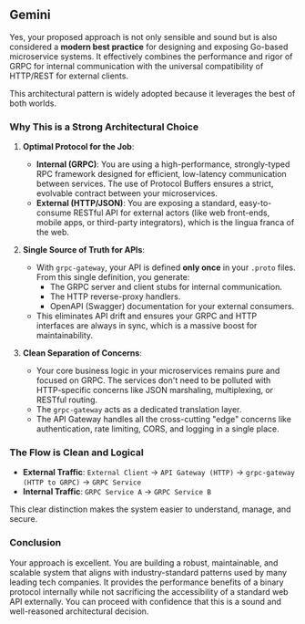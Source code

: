 ## Gemini

Yes, your proposed approach is not only sensible and sound but is also considered a **modern best
practice** for designing and exposing Go-based microservice systems. It effectively combines the
performance and rigor of GRPC for internal communication with the universal compatibility of
HTTP/REST for external clients.

This architectural pattern is widely adopted because it leverages the best of both worlds.

### Why This is a Strong Architectural Choice

1. **Optimal Protocol for the Job**:
    * **Internal (GRPC)**: You are using a high-performance, strongly-typed RPC framework designed
      for efficient, low-latency communication between services. The use of Protocol Buffers ensures
      a strict, evolvable contract between your microservices.
    * **External (HTTP/JSON)**: You are exposing a standard, easy-to-consume RESTful API for
      external actors (like web front-ends, mobile apps, or third-party integrators), which is the
      lingua franca of the web.

2. **Single Source of Truth for APIs**:
    * With `grpc-gateway`, your API is defined **only once** in your `.proto` files. From this
      single definition, you generate:
        * The GRPC server and client stubs for internal communication.
        * The HTTP reverse-proxy handlers.
        * OpenAPI (Swagger) documentation for your external consumers.
    * This eliminates API drift and ensures your GRPC and HTTP interfaces are always in sync, which
      is a massive boost for maintainability.

3. **Clean Separation of Concerns**:
    * Your core business logic in your microservices remains pure and focused on GRPC. The services
      don't need to be polluted with HTTP-specific concerns like JSON marshaling, multiplexing, or
      RESTful routing.
    * The `grpc-gateway` acts as a dedicated translation layer.
    * The API Gateway handles all the cross-cutting "edge" concerns like authentication, rate
      limiting, CORS, and logging in a single place.

### The Flow is Clean and Logical

* **External Traffic**: `External Client` -> `API Gateway (HTTP)` ->
  `grpc-gateway (HTTP to GRPC)` -> `GRPC Service`
* **Internal Traffic**: `GRPC Service A` -> `GRPC Service B`

This clear distinction makes the system easier to understand, manage, and secure.

### Conclusion

Your approach is excellent. You are building a robust, maintainable, and scalable system that aligns
with industry-standard patterns used by many leading tech companies. It provides the performance
benefits of a binary protocol internally while not sacrificing the accessibility of a standard web
API externally. You can proceed with confidence that this is a sound and well-reasoned architectural
decision.